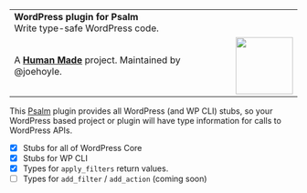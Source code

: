 <table width="100%">
	<tr>
		<td align="left" width="70">
			<strong>WordPress plugin for Psalm</strong><br />
			Write type-safe WordPress code.
		</td>
		<td align="right" width="20%">
		</td>
	</tr>
	<tr>
		<td>
			A <strong><a href="https://hmn.md/">Human Made</a></strong> project. Maintained by @joehoyle.
		</td>
		<td align="center">
			<img src="https://hmn.md/content/themes/hmnmd/assets/images/hm-logo.svg" width="100" />
		</td>
	</tr>
</table>

This [Psalm](https://psalm.dev/) plugin provides all WordPress (and WP CLI) stubs, so your WordPress based project or plugin will have type information for calls to WordPress APIs.

- [x] Stubs for all of WordPress Core
- [x] Stubs for WP CLI
- [x] Types for `apply_filters` return values.
- [ ] Types for `add_filter` / `add_action` (coming soon)
